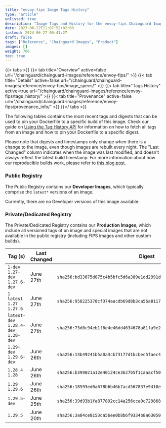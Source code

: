 ```yaml
---
title: "envoy-fips Image Tags History"
type: "article"
unlisted: true
description: "Image Tags and History for the envoy-fips Chainguard Image"
date: 2023-06-22T11:07:52+02:00
lastmod: 2024-06-27 00:41:27
draft: false
tags: ["Reference", "Chainguard Images", "Product"]
images: []
weight: 700
toc: true
---
```


{{< tabs >}}
{{< tab title="Overview" active=false url="/chainguard/chainguard-images/reference/envoy-fips/" >}}
{{< tab title="Details" active=false url="/chainguard/chainguard-images/reference/envoy-fips/image_specs/" >}}
{{< tab title="Tags History" active=true url="/chainguard/chainguard-images/reference/envoy-fips/tags_history/" >}}
{{< tab title="Provenance" active=false url="/chainguard/chainguard-images/reference/envoy-fips/provenance_info/" >}}
{{</ tabs >}}

The following tables contains the most recent tags and digests that can be used to pin your Dockerfile to a specific build of this image. Check our guide on [Using the Tag History API](/chainguard/chainguard-images/using-the-tag-history-api/) for information on how to fetch all tags from an image and how to pin your Dockerfile to a specific digest.

Please note that digests and timestamps only change when there is a change to the image, even though images are rebuilt every night. The "Last Changed" column indicates when the image was last modified, and doesn't always reflect the latest build timestamp. For more information about how our reproducible builds work, please refer to [this blog post](https://www.chainguard.dev/unchained/reproducing-chainguards-reproducible-image-builds).

### Public Registry
The Public Registry contains our **Developer Images**, which typically comprise the `latest*` versions of an image.

Currently, there are no Developer versions of this image available.

### Private/Dedicated Registry
The Private/Dedicated Registry contains our **Production Images**, which include all versioned tags of an image and special images that are not available in the public registry (including FIPS images and other custom builds).

| Tag (s)                               | Last Changed | Digest                                                                    |
|---------------------------------------|--------------|---------------------------------------------------------------------------|
|  `1-dev` `1.27-dev` `1.27.6-dev`      | June 27th    | `sha256:bd33675d075c4b5bfc5d6a389e1dd2991d406174dc9bff392044c93692c58542` |
|  `1` `latest` `1.27` `1.27.6`         | June 27th    | `sha256:958225378cf374aacdb69d8b3ca56a81172d2f66f78fc29ef4dbd0ec53d90126` |
|  `latest-dev` `1.28.4-dev` `1.28-dev` | June 27th    | `sha256:73d0c94eb1f6e4e46dd4634678a81fa9e2c8744b2b2545d686b24bec886111bd` |
|  `1.29-dev` `1.29.6-dev`              | June 26th    | `sha256:13b49241b5a0a3cb73177d1bcbec5faec4e66872278c6cad7a411e4cc4994dfd` |
|  `1.28.4` `1.28`                      | June 26th    | `sha256:b399021a12e40124ce3627b5f11aaacf50a66d7dfd54a1c3d735ef6f513af39d` |
|  `1.29` `1.29.6`                      | June 26th    | `sha256:18593ed0a678b6b46b7acd567837e9410e9939fd5671f479d42362a85b61e9db` |
|  `1.29.5-dev`                         | June 25th    | `sha256:39d93b1fa877892cc14a256cca0c7298680a05c28bab75a04ed6517e875f79a3` |
|  `1.29.5`                             | June 20th    | `sha256:3a84ce8153ca56ee0b8b6f9334b8a63050eab930c4b9ea5fea27f9e0986bcfd4` |

